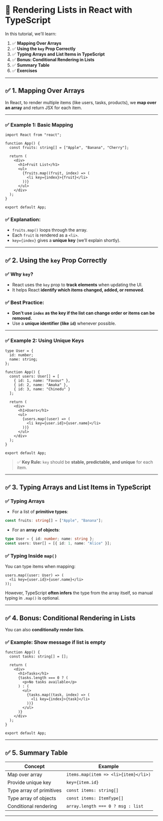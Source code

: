 

# 🚀 Rendering Lists in React with TypeScript

In this tutorial, we'll learn:

1. ✅ **Mapping Over Arrays**
2. ✅ **Using the `key` Prop Correctly**
3. ✅ **Typing Arrays and List Items in TypeScript**
4. ✅ **Bonus: Conditional Rendering in Lists**
5. ✅ **Summary Table**
6. ✅ **Exercises**

---

## ✅ 1. Mapping Over Arrays

In React, to render multiple items (like users, tasks, products), we **map over an array** and return JSX for each item.

---

### ✅ Example 1: Basic Mapping

```tsx
import React from "react";

function App() {
  const fruits: string[] = ["Apple", "Banana", "Cherry"];

  return (
    <div>
      <h1>Fruit List</h1>
      <ul>
        {fruits.map((fruit, index) => (
          <li key={index}>{fruit}</li>
        ))}
      </ul>
    </div>
  );
}

export default App;
```

### ✅ Explanation:

* `fruits.map()` loops through the array.
* Each `fruit` is rendered as a `<li>`.
* `key={index}` gives a **unique key** (we’ll explain shortly).

---

## ✅ 2. Using the `key` Prop Correctly

### ✅ Why `key`?

* React uses the `key` prop to **track elements** when updating the UI.
* It helps React **identify which items changed, added, or removed**.

### ✅ Best Practice:

* **Don't use `index` as the key if the list can change order or items can be removed.**
* Use a **unique identifier (like `id`)** whenever possible.

---

### ✅ Example 2: Using Unique Keys

```tsx
type User = {
  id: number;
  name: string;
};

function App() {
  const users: User[] = [
    { id: 1, name: "Favour" },
    { id: 2, name: "Amaka" },
    { id: 3, name: "Chinedu" }
  ];

  return (
    <div>
      <h1>Users</h1>
      <ul>
        {users.map((user) => (
          <li key={user.id}>{user.name}</li>
        ))}
      </ul>
    </div>
  );
}

export default App;
```

> ✅ **Key Rule:** `key` should be **stable, predictable, and unique** for each item.

---

## ✅ 3. Typing Arrays and List Items in TypeScript

### ✅ Typing Arrays

* For a list of **primitive types**:

```ts
const fruits: string[] = ["Apple", "Banana"];
```

* For an **array of objects**:

```ts
type User = { id: number; name: string };
const users: User[] = [{ id: 1, name: "Alice" }];
```

### ✅ Typing Inside `map()`

You can type items when mapping:

```tsx
users.map((user: User) => (
  <li key={user.id}>{user.name}</li>
));
```

However, TypeScript **often infers** the type from the array itself, so manual typing in `.map()` is optional.

---

## ✅ 4. Bonus: Conditional Rendering in Lists

You can also **conditionally render lists**.

### ✅ Example: Show message if list is empty

```tsx
function App() {
  const tasks: string[] = [];

  return (
    <div>
      <h1>Tasks</h1>
      {tasks.length === 0 ? (
        <p>No tasks available</p>
      ) : (
        <ul>
          {tasks.map((task, index) => (
            <li key={index}>{task}</li>
          ))}
        </ul>
      )}
    </div>
  );
}

export default App;
```

---

## ✅ 5. Summary Table

| Concept                  | Example                              |
| ------------------------ | ------------------------------------ |
| Map over array           | `items.map(item => <li>{item}</li>)` |
| Provide unique key       | `key={item.id}`                      |
| Type array of primitives | `const items: string[]`              |
| Type array of objects    | `const items: ItemType[]`            |
| Conditional rendering    | `array.length === 0 ? msg : list`    |


---
